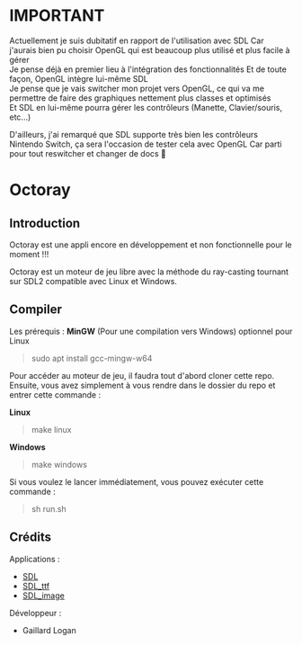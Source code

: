 # IMPORTANT
Actuellement je suis dubitatif en rapport de l'utilisation avec SDL 
Car j'aurais bien pu choisir OpenGL qui est beaucoup plus utilisé et plus facile à gérer  
Je pense déjà en premier lieu à l'intégration des fonctionnalités 
Et de toute façon, OpenGL intègre lui-même SDL  
Je pense que je vais switcher mon projet vers OpenGL, ce qui va me permettre de faire des graphiques nettement plus classes et optimisés  
Et SDL en lui-même pourra gérer les contrôleurs (Manette, Clavier/souris, etc...) 

D'ailleurs, j'ai remarqué que SDL supporte très bien les contrôleurs Nintendo Switch, ça sera l'occasion de tester cela avec OpenGL 
Car parti pour tout reswitcher et changer de docs 🤡  


# Octoray
## Introduction

Octoray est une appli encore en développement et non fonctionnelle pour le moment !!!

Octoray est un moteur de jeu libre avec la méthode du ray-casting tournant sur SDL2 compatible avec Linux et Windows.

## Compiler

Les prérequis :
**MinGW** (Pour une compilation vers Windows) optionnel pour Linux
> sudo apt install gcc-mingw-w64

Pour accéder au moteur de jeu, il faudra tout d'abord cloner cette repo.
Ensuite, vous avez simplement à vous rendre dans le dossier du repo et entrer cette commande :

**Linux**
> make linux

**Windows**
> make windows

Si vous voulez le lancer immédiatement, vous pouvez exécuter cette commande :
> sh run.sh

## Crédits
Applications :  
- [SDL](https://github.com/libsdl-org/SDL)  
- [SDL_ttf](https://github.com/libsdl-org/SDL_ttf)  
- [SDL_image](https://github.com/libsdl-org/SDL_image)  

Développeur :  
- Gaillard Logan
